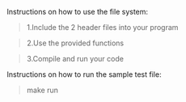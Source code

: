 Instructions on how to use the file system:
> 1.Include the 2 header files into your program

> 2.Use the provided functions

> 3.Compile and run your code

Instructions on how to run the sample test file:
>make run
